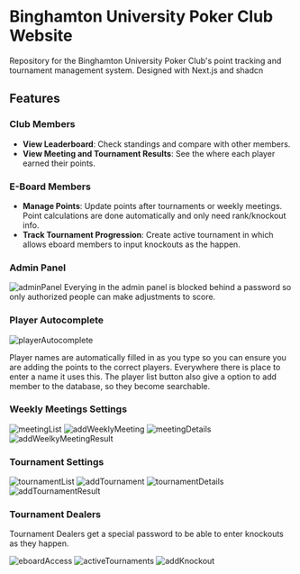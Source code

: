 # Binghamton University Poker Club Website

Repository for the Binghamton University Poker Club's point tracking and tournament management system.
Designed with Next.js and shadcn

## Features

### Club Members
- **View Leaderboard**: Check standings and compare with other members.
- **View Meeting and Tournament Results**: See the where each player earned their points.

### E-Board Members
- **Manage Points**: Update points after tournaments or weekly meetings. Point calculations are done automatically and only need rank/knockout info.
- **Track Tournament Progression**: Create active tournament in which allows eboard members to input knockouts as the happen.

### Admin Panel
![adminPanel](readme-img/edit-options.png)
Everying in the admin panel is blocked behind a password so only authorized people can make adjustments to score.

### Player Autocomplete
![playerAutocomplete](readme-img/player-list.png)

Player names are automatically filled in as you type so you can ensure you are adding the points to the correct players.
Everywhere there is place to enter a name it uses this.
The player list button also give a option to add member to the database, so they become searchable.

### Weekly Meetings Settings
![meetingList](readme-img/meeting-list.png)
![addWeeklyMeeting](readme-img/add-weekly-meeting.png)
![meetingDetails](readme-img/meeting-details.png)
![addWeelkyMeetingResult](readme-img/add-new-meeting-result.png)

### Tournament Settings
![tournamentList](readme-img/tournament-list.png)
![addTournament](readme-img/create-new-tournament.png)
![tournamentDetails](readme-img/tournament-details.png)
![addTournamentResult](readme-img/add-tournament-result.png)

### Tournament Dealers
Tournament Dealers get a special password to be able to enter knockouts as they happen.

![eboardAccess](readme-img/eboard-access.png)
![activeTournaments](readme-img/active-tournaments.png)
![addKnockout](readme-img/add-knockout.png)